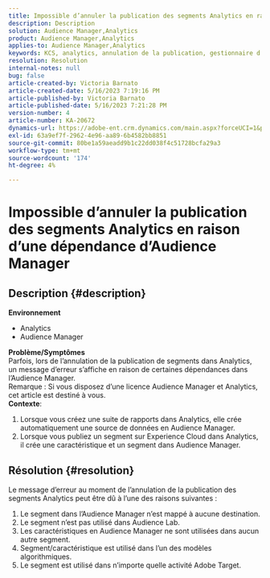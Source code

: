 ```yaml
---
title: Impossible d’annuler la publication des segments Analytics en raison d’une dépendance d’Audience Manager
description: Description
solution: Audience Manager,Analytics
product: Audience Manager,Analytics
applies-to: Audience Manager,Analytics
keywords: KCS, analytics, annulation de la publication, gestionnaire d’audience, segments
resolution: Resolution
internal-notes: null
bug: false
article-created-by: Victoria Barnato
article-created-date: 5/16/2023 7:19:16 PM
article-published-by: Victoria Barnato
article-published-date: 5/16/2023 7:21:28 PM
version-number: 4
article-number: KA-20672
dynamics-url: https://adobe-ent.crm.dynamics.com/main.aspx?forceUCI=1&pagetype=entityrecord&etn=knowledgearticle&id=08620c86-1ef4-ed11-8848-6045bd006ce9
exl-id: 63a9ef7f-2962-4e96-aa89-6b4582bb8851
source-git-commit: 80be1a59aeadd9b1c22dd038f4c51728bcfa29a3
workflow-type: tm+mt
source-wordcount: '174'
ht-degree: 4%

---
```


# Impossible d’annuler la publication des segments Analytics en raison d’une dépendance d’Audience Manager

## Description {#description}

<b>Environnement</b>
- Analytics
- Audience Manager

<b>Problème/Symptômes</b><br>Parfois, lors de l’annulation de la publication de segments dans Analytics, un message d’erreur s’affiche en raison de certaines dépendances dans l’Audience Manager.<br>Remarque : Si vous disposez d’une licence Audience Manager et Analytics, cet article est destiné à vous.
 <br><b>Contexte</b>:
1. Lorsque vous créez une suite de rapports dans Analytics, elle crée automatiquement une source de données en Audience Manager.
2. Lorsque vous publiez un segment sur Experience Cloud dans Analytics, il crée une caractéristique et un segment dans Audience Manager.



## Résolution {#resolution}


Le message d’erreur au moment de l’annulation de la publication des segments Analytics peut être dû à l’une des raisons suivantes :

1. Le segment dans l’Audience Manager n’est mappé à aucune destination.
2. Le segment n’est pas utilisé dans Audience Lab.
3. Les caractéristiques en Audience Manager ne sont utilisées dans aucun autre segment.
4. Segment/caractéristique est utilisé dans l’un des modèles algorithmiques.
5. Le segment est utilisé dans n’importe quelle activité Adobe Target.
